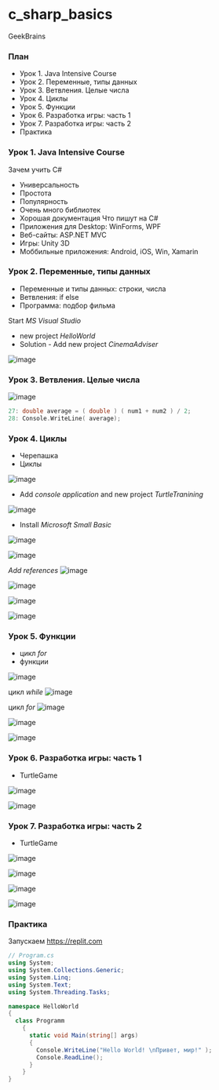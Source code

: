 # c_sharp_basics
GeekBrains

### План
* Урок 1. Java Intensive Course
* Урок 2. Переменные, типы данных
* Урок 3. Ветвления. Целые числа
* Урок 4. Циклы
* Урок 5. Функции
* Урок 6. Разработка игры: часть 1
* Урок 7. Разработка игры: часть 2
* Практика

### Урок 1. Java Intensive Course
Зачем учить C#
* Универсальность
* Простота
* Популярность
* Очень много библиотек
* Хорошая документация
Что пишут на C#
* Приложения для Desktop: WinForms, WPF
* Веб-сайты: ASP.NET MVC
* Игры: Unity 3D
* Моббильные приложения: Android, iOS, Win, Xamarin

### Урок 2. Переменные, типы данных
* Переменные и типы данных: строки, числа
* Ветвления: if else
* Программа: подбор фильма

Start _MS Visual Studio_
* new project _HelloWorld_
* Solution - Add new project _CinemaAdviser_

![image](https://github.com/user-attachments/assets/c642edd6-c890-4d9c-9eef-0d1fc2603da9)

### Урок 3. Ветвления. Целые числа

![image](https://github.com/user-attachments/assets/dda92f73-5b95-456e-8808-75e8eef72047)

```CPP
27: double average = ( double ) ( num1 + num2 ) / 2;
28: Console.WriteLine( average);
```

### Урок 4. Циклы
* Черепашка
* Циклы

![image](https://github.com/user-attachments/assets/0d3200a6-0236-42b2-9dd8-8badd7600b40)

* Add _console application_ and new project _TurtleTranining_

![image](https://github.com/user-attachments/assets/526b3e11-ca23-4770-858f-815fab7cada8)

* Install _Microsoft Small Basic_

![image](https://github.com/user-attachments/assets/1414940d-f3c2-4674-ab6f-0d6939a3977e)

![image](https://github.com/user-attachments/assets/95e490bb-56f7-47e7-9cb9-e56849431b85)

_Add references_
![image](https://github.com/user-attachments/assets/a427aae5-c933-4afa-86ea-bab60d67e03b)

![image](https://github.com/user-attachments/assets/13319ad2-e271-44d1-b04e-f4761b622a72)

![image](https://github.com/user-attachments/assets/3a02afa1-6662-43f1-8989-e182d7b0e934)

![image](https://github.com/user-attachments/assets/ca101b65-5881-42d9-903a-b0610b2503a3)

### Урок 5. Функции
* цикл _for_
* функции

![image](https://github.com/user-attachments/assets/846ed830-9e73-4df8-803f-f294bdc76689)

цикл _while_
![image](https://github.com/user-attachments/assets/d497dbda-fd8c-4157-a6d0-1b32df58a514)

цикл _for_
![image](https://github.com/user-attachments/assets/c11b9e38-48df-43f3-abfb-ddc07c41096e)

![image](https://github.com/user-attachments/assets/70b08859-b113-4b12-8c10-3ddebd14858d)

![image](https://github.com/user-attachments/assets/e156dab0-2e22-45b4-b1b1-97d99c8eb906)

### Урок 6. Разработка игры: часть 1
* TurtleGame

![image](https://github.com/user-attachments/assets/6a170ae4-cdf5-44a2-a3ad-03a6ee8813d3)

![image](https://github.com/user-attachments/assets/b7be2a94-241a-4966-b634-ae8a77fd04ce)


### Урок 7. Разработка игры: часть 2
* TurtleGame

![image](https://github.com/user-attachments/assets/8cd0f998-822d-4e30-aa20-f0dc2f112887)

![image](https://github.com/user-attachments/assets/99cd93eb-9ede-4e34-b8b5-3b064e7dd8fc)

![image](https://github.com/user-attachments/assets/0df16707-4653-42b8-83b6-f6b64c9503e5)

![image](https://github.com/user-attachments/assets/fbd0dc5a-1274-46c9-99b9-bb667950c83f)

### Практика
Запускаем https://replit.com

```Cs
// Program.cs
using System;
using System.Collections.Generic;
using System.Linq;
using System.Text;
using System.Threading.Tasks;

namespace HelloWorld
{
  class Programm
    {
      static void Main(string[] args)
      {
        Console.WriteLine("Hello World! \nПривет, мир!" );
        Console.ReadLine();
      }
    }
}
```
